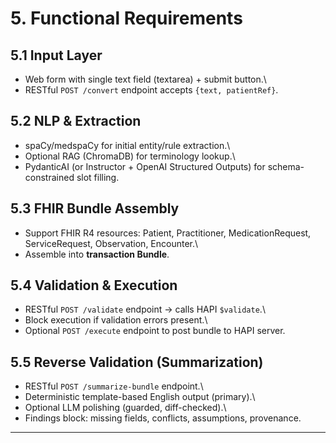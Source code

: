 # 5. Functional Requirements

## 5.1 Input Layer

-   Web form with single text field (textarea) + submit button.\
-   RESTful `POST /convert` endpoint accepts `{text, patientRef}`.

## 5.2 NLP & Extraction

-   spaCy/medspaCy for initial entity/rule extraction.\
-   Optional RAG (ChromaDB) for terminology lookup.\
-   PydanticAI (or Instructor + OpenAI Structured Outputs) for
    schema-constrained slot filling.

## 5.3 FHIR Bundle Assembly

-   Support FHIR R4 resources: Patient, Practitioner, MedicationRequest,
    ServiceRequest, Observation, Encounter.\
-   Assemble into **transaction Bundle**.

## 5.4 Validation & Execution

-   RESTful `POST /validate` endpoint → calls HAPI `$validate`.\
-   Block execution if validation errors present.\
-   Optional `POST /execute` endpoint to post bundle to HAPI server.

## 5.5 Reverse Validation (Summarization)

-   RESTful `POST /summarize-bundle` endpoint.\
-   Deterministic template-based English output (primary).\
-   Optional LLM polishing (guarded, diff-checked).\
-   Findings block: missing fields, conflicts, assumptions, provenance.

------------------------------------------------------------------------
